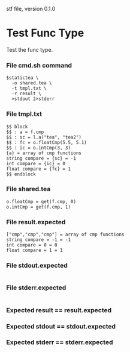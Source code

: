 stf file, version 0.1.0

# Test Func Type

Test the func type.

### File cmd.sh command

~~~
$statictea \
  -o shared.tea \
  -t tmpl.txt \
  -r result \
  >stdout 2>stderr
~~~

### File tmpl.txt

~~~
$$ block
$$ : a = f.cmp
$$ : sc = l.a("tea", "tea2")
$$ : fc = o.floatCmp(5.5, 5.1)
$$ : ic = o.intCmp(3, 3)
{a} = array of cmp functions
string compare = {sc} = -1
int compare = {ic} = 0
float compare = {fc} = 1
$$ endblock
~~~

### File shared.tea

~~~
o.floatCmp = get(f.cmp, 0)
o.intCmp = get(f.cmp, 1)
~~~

### File result.expected

~~~
["cmp","cmp","cmp"] = array of cmp functions
string compare = -1 = -1
int compare = 0 = 0
float compare = 1 = 1
~~~

### File stdout.expected

~~~
~~~

### File stderr.expected

~~~
~~~

### Expected result == result.expected
### Expected stdout == stdout.expected
### Expected stderr == stderr.expected
